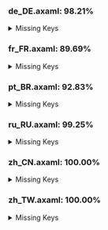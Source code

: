 ### de_DE.axaml: 98.21%


<details>
<summary>Missing Keys</summary>

- Text.ChangeCM.GenerateCommitMessage
- Text.Configure.Git.EnableSignOff
- Text.Configure.IssueTracker.AddSampleGitLabIssue
- Text.Configure.IssueTracker.AddSampleGitLabMergeRequest
- Text.Configure.OpenAI
- Text.Configure.OpenAI.Prefered
- Text.Configure.OpenAI.Prefered.Tip
- Text.Preference.AI.AnalyzeDiffPrompt
- Text.Preference.AI.GenerateSubjectPrompt
- Text.Preference.AI.Name
- Text.Stash.KeepIndex
- Text.WorkingCopy.ConfirmCommitWithoutFiles

</details>

### fr_FR.axaml: 89.69%


<details>
<summary>Missing Keys</summary>

- Text.About.Chart
- Text.AIAssistant
- Text.AIAssistant.Tip
- Text.ChangeCM.GenerateCommitMessage
- Text.CherryPick.AppendSourceToMessage
- Text.CherryPick.Mainline
- Text.CherryPick.Mainline.Tips
- Text.CommitCM.CherryPickMultiple
- Text.CommitCM.SquashCommitsSinceThis
- Text.CommitDetail.Info.WebLinks
- Text.Configure.Git.DefaultRemote
- Text.Configure.Git.EnableSignOff
- Text.Configure.IssueTracker.AddSampleGitLabIssue
- Text.Configure.IssueTracker.AddSampleGitLabMergeRequest
- Text.Configure.OpenAI
- Text.Configure.OpenAI.Prefered
- Text.Configure.OpenAI.Prefered.Tip
- Text.ConfigureWorkspace
- Text.ConfigureWorkspace.Color
- Text.ConfigureWorkspace.Restore
- Text.ConventionalCommit
- Text.ConventionalCommit.BreakingChanges
- Text.ConventionalCommit.ClosedIssue
- Text.ConventionalCommit.Detail
- Text.ConventionalCommit.Scope
- Text.ConventionalCommit.ShortDescription
- Text.ConventionalCommit.Type
- Text.Diff.IgnoreWhitespace
- Text.Discard.IncludeIgnored
- Text.FileHistory.FileChange
- Text.GitLFS.Locks.OnlyMine
- Text.Histories.Header.AuthorTime
- Text.Histories.Tips
- Text.Histories.Tips.MacOS
- Text.Histories.Tips.Prefix
- Text.Hotkeys.Repo.CommitWithAutoStage
- Text.Hotkeys.Repo.DiscardSelected
- Text.MoveRepositoryNode
- Text.MoveRepositoryNode.Target
- Text.Preference.AI
- Text.Preference.AI.AnalyzeDiffPrompt
- Text.Preference.AI.ApiKey
- Text.Preference.AI.GenerateSubjectPrompt
- Text.Preference.AI.Model
- Text.Preference.AI.Name
- Text.Preference.AI.Server
- Text.Preference.General.ShowAuthorTime
- Text.Preference.Integration
- Text.Preference.Shell
- Text.Preference.Shell.Type
- Text.Preference.Shell.Path
- Text.Repository.AutoFetching
- Text.Repository.EnableReflog
- Text.Repository.Search.InCurrentBranch
- Text.ScanRepositories
- Text.ScanRepositories.RootDir
- Text.Squash.Into
- Text.Stash.KeepIndex
- Text.Stash.OnlyStagedChanges
- Text.Stash.TipForSelectedFiles
- Text.Statistics.Overview
- Text.TagCM.CopyMessage
- Text.Welcome.Move
- Text.Welcome.ScanDefaultCloneDir
- Text.WorkingCopy.CommitTip
- Text.WorkingCopy.CommitWithAutoStage
- Text.WorkingCopy.ConfirmCommitWithoutFiles
- Text.Workspace
- Text.Workspace.Configure

</details>

### pt_BR.axaml: 92.83%


<details>
<summary>Missing Keys</summary>

- Text.About.Chart
- Text.AIAssistant
- Text.AIAssistant.Tip
- Text.ChangeCM.GenerateCommitMessage
- Text.CherryPick.AppendSourceToMessage
- Text.CherryPick.Mainline
- Text.CherryPick.Mainline.Tips
- Text.CommitCM.CherryPickMultiple
- Text.CommitCM.SquashCommitsSinceThis
- Text.CommitDetail.Info.ContainsIn
- Text.CommitDetail.Info.ContainsIn.Title
- Text.CommitDetail.Info.WebLinks
- Text.Configure.Git.DefaultRemote
- Text.Configure.Git.EnableSignOff
- Text.Configure.IssueTracker.AddSampleGitLabIssue
- Text.Configure.IssueTracker.AddSampleGitLabMergeRequest
- Text.Configure.OpenAI
- Text.Configure.OpenAI.Prefered
- Text.Configure.OpenAI.Prefered.Tip
- Text.ConfigureWorkspace
- Text.ConfigureWorkspace.Color
- Text.ConfigureWorkspace.Restore
- Text.ConventionalCommit
- Text.ConventionalCommit.BreakingChanges
- Text.ConventionalCommit.ClosedIssue
- Text.ConventionalCommit.Detail
- Text.ConventionalCommit.Scope
- Text.ConventionalCommit.ShortDescription
- Text.ConventionalCommit.Type
- Text.CopyAllText
- Text.Discard.IncludeIgnored
- Text.FileHistory.FileContent
- Text.FileHistory.FileChange
- Text.GitLFS.Locks.OnlyMine
- Text.MoveRepositoryNode
- Text.MoveRepositoryNode.Target
- Text.Preference.AI.Name
- Text.Push.CheckSubmodules
- Text.Squash.Into
- Text.Stash.KeepIndex
- Text.Stash.OnlyStagedChanges
- Text.Stash.TipForSelectedFiles
- Text.Statistics.Overview
- Text.TagCM.CopyMessage
- Text.WorkingCopy.Staged.UnstageAll
- Text.WorkingCopy.Unstaged
- Text.WorkingCopy.Unstaged.Stage
- Text.WorkingCopy.Unstaged.StageAll

</details>

### ru_RU.axaml: 99.25%


<details>
<summary>Missing Keys</summary>

- Text.ChangeCM.GenerateCommitMessage
- Text.Configure.OpenAI
- Text.Configure.OpenAI.Prefered
- Text.Configure.OpenAI.Prefered.Tip
- Text.Stash.KeepIndex

</details>

### zh_CN.axaml: 100.00%


<details>
<summary>Missing Keys</summary>



</details>

### zh_TW.axaml: 100.00%


<details>
<summary>Missing Keys</summary>



</details>
